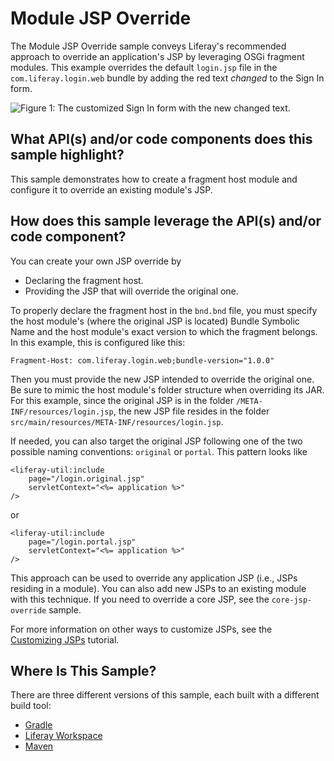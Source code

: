 # Module JSP Override [](id=module-jsp-override)

The Module JSP Override sample conveys Liferay's recommended approach to
override an application's JSP by leveraging OSGi fragment modules. This example
overrides the default `login.jsp` file in the `com.liferay.login.web` bundle by
adding the red text *changed* to the Sign In form.

![Figure 1: The customized Sign In form with the new *changed* text.](../../../images/hook-jsp.png)

## What API(s) and/or code components does this sample highlight? [](id=what-apis-and-or-code-components-does-this-sample-highlight)

This sample demonstrates how to create a fragment host module and configure it
to override an existing module's JSP.

## How does this sample leverage the API(s) and/or code component? [](id=how-does-this-sample-leverage-the-apis-and-or-code-component)

You can create your own JSP override by

- Declaring the fragment host.
- Providing the JSP that will override the original one.

To properly declare the fragment host in the `bnd.bnd` file, you must specify
the host module's (where the original JSP is located) Bundle Symbolic Name and
the host module's exact version to which the fragment belongs. In this example,
this is configured like this:

    Fragment-Host: com.liferay.login.web;bundle-version="1.0.0"

Then you must provide the new JSP intended to override the original one. Be sure
to mimic the host module's folder structure when overriding its JAR. For this
example, since the original JSP is in the folder
`/META-INF/resources/login.jsp`, the new JSP file resides in the folder
`src/main/resources/META-INF/resources/login.jsp`.

If needed, you can also target the original JSP following one of the two
possible naming conventions: `original` or `portal`. This pattern looks like

    <liferay-util:include
        page="/login.original.jsp"
        servletContext="<%= application %>"
    />

or

    <liferay-util:include
        page="/login.portal.jsp"
        servletContext="<%= application %>"
    />

This approach can be used to override any application JSP (i.e., JSPs residing
in a module). You can also add new JSPs to an existing module with this
technique. If you need to override a core JSP, see the `core-jsp-override`
sample.

For more information on other ways to customize JSPs, see the
[Customizing JSPs](/develop/tutorials/-/knowledge_base/7-1/customizing-jsps)
tutorial.

## Where Is This Sample? [](id=where-is-this-sample)

There are three different versions of this sample, each built with a different
build tool:

- [Gradle](https://github.com/liferay/liferay-blade-samples/tree/7.1/gradle/overrides/module-jsp-override)
- [Liferay Workspace](https://github.com/liferay/liferay-blade-samples/tree/7.1/liferay-workspace/overrides/module-jsp-override)
- [Maven](https://github.com/liferay/liferay-blade-samples/tree/7.1/maven/overrides/module-jsp-override)
